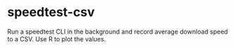 # speedtest-csv
Run a speedtest CLI in the background and record average download speed to a CSV. Use R to plot the values.
